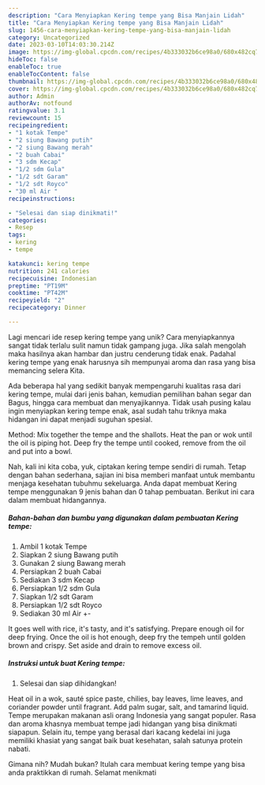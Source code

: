 ```yaml
---
description: "Cara Menyiapkan Kering tempe yang Bisa Manjain Lidah"
title: "Cara Menyiapkan Kering tempe yang Bisa Manjain Lidah"
slug: 1456-cara-menyiapkan-kering-tempe-yang-bisa-manjain-lidah
category: Uncategorized
date: 2023-03-10T14:03:30.214Z
image: https://img-global.cpcdn.com/recipes/4b333032b6ce98a0/680x482cq70/kering-tempe-foto-resep-utama.jpg
hideToc: false
enableToc: true
enableTocContent: false
thumbnail: https://img-global.cpcdn.com/recipes/4b333032b6ce98a0/680x482cq70/kering-tempe-foto-resep-utama.jpg
cover: https://img-global.cpcdn.com/recipes/4b333032b6ce98a0/680x482cq70/kering-tempe-foto-resep-utama.jpg
author: Admin
authorAv: notfound
ratingvalue: 3.1
reviewcount: 15
recipeingredient:
- "1 kotak Tempe"
- "2 siung Bawang putih"
- "2 siung Bawang merah"
- "2 buah Cabai"
- "3 sdm Kecap"
- "1/2 sdm Gula"
- "1/2 sdt Garam"
- "1/2 sdt Royco"
- "30 ml Air "
recipeinstructions:

- "Selesai dan siap dinikmati!"
categories:
- Resep
tags:
- kering
- tempe

katakunci: kering tempe 
nutrition: 241 calories
recipecuisine: Indonesian
preptime: "PT19M"
cooktime: "PT42M"
recipeyield: "2"
recipecategory: Dinner

---
```





Lagi mencari ide resep kering tempe yang unik? Cara menyiapkannya sangat tidak terlalu sulit namun tidak gampang juga. Jika salah mengolah maka hasilnya akan hambar dan justru cenderung tidak enak. Padahal kering tempe yang enak harusnya sih mempunyai aroma dan rasa yang bisa memancing selera Kita.





Ada beberapa hal yang sedikit banyak mempengaruhi kualitas rasa dari kering tempe, mulai dari jenis bahan, kemudian pemilihan bahan segar dan Bagus, hingga cara membuat dan menyajikannya. Tidak usah pusing kalau ingin menyiapkan kering tempe enak,      asal sudah tahu triknya maka hidangan ini dapat menjadi suguhan spesial.














Method: Mix together the tempe and the shallots. Heat the pan or wok until the oil is piping hot. Deep fry the tempe until cooked, remove from the oil and put into a bowl.






Nah, kali ini kita coba, yuk, ciptakan kering tempe sendiri di rumah. Tetap dengan bahan sederhana, sajian ini bisa memberi manfaat untuk membantu menjaga kesehatan tubuhmu sekeluarga. Anda dapat membuat Kering tempe menggunakan 9 jenis bahan dan 0 tahap pembuatan. Berikut ini cara dalam membuat hidangannya.

<!--inarticleads1-->

##### Bahan-bahan dan bumbu yang digunakan dalam pembuatan Kering tempe:

1. Ambil 1 kotak Tempe
1. Siapkan 2 siung Bawang putih
1. Gunakan 2 siung Bawang merah
1. Persiapkan 2 buah Cabai
1. Sediakan 3 sdm Kecap
1. Persiapkan 1/2 sdm Gula
1. Siapkan 1/2 sdt Garam
1. Persiapkan 1/2 sdt Royco
1. Sediakan 30 ml Air +-


It goes well with rice, it&#39;s tasty, and it&#39;s satisfying. Prepare enough oil for deep frying. Once the oil is hot enough, deep fry the tempeh until golden brown and crispy. Set aside and drain to remove excess oil. 

<!--inarticleads2-->

##### Instruksi untuk buat Kering tempe:


1. Selesai dan siap dihidangkan!

Heat oil in a wok, sauté spice paste, chilies, bay leaves, lime leaves, and coriander powder until fragrant. Add palm sugar, salt, and tamarind liquid. Tempe merupakan makanan asli orang Indonesia yang sangat populer. Rasa dan aroma khasnya membuat tempe jadi hidangan yang bisa dinikmati siapapun. Selain itu, tempe yang berasal dari kacang kedelai ini juga memiliki khasiat yang sangat baik buat kesehatan, salah satunya protein nabati. 

Gimana nih? Mudah bukan? Itulah cara membuat kering tempe yang bisa anda praktikkan di rumah. Selamat menikmati
